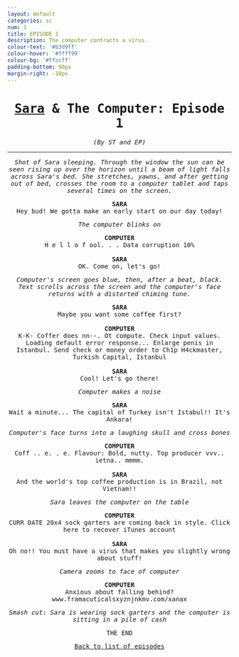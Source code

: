 ```yaml
---
layout: default
categories: sc
num: 1
title: EPISODE 1
description: The computer contracts a virus.
colour-text: '#b3d9ff'
colour-hover: '#ffff99'
colour-bg: '#ffccff'
padding-bottom: 90px
margin-right: -10px
---
```

<div style="text-align: center; font-family: 'Inconsolata', monospace;" class="standard-centre">
  <h1><a href="https://www.youtube.com/watch?v=0q-RSGsTI-0">Sara</a> & The Computer: Episode 1</h1>
  <p><em>(By ST and EP)</em></p>

  <hr>

  <p><em>Shot of Sara sleeping. Through the window the sun can be seen rising up over the horizon
  until a beam of light falls across Sara's bed. She stretches, yawns, and after getting out
  of bed, crosses the room to a computer tablet and taps several times on the screen.</em></p>

  <div style="font-weight: bold;">SARA</div>
  <div>Hey bud! We gotta make an early start on our day today!</div>

  <p><em>The computer blinks on</em></p>

  <div style="font-weight: bold;">COMPUTER</div>
  <div>H e l  l  o f ool. . . Data corruption 10%</div>

  <br />

  <div style="font-weight: bold;">SARA</div>
  <div>OK. Come on, let's go!</div>

  <p><em>Computer's screen goes blue, then, after a beat, black. Text scrolls across the screen
  and the computer's face returns with a distorted chiming tune.</em></p>

  <div style="font-weight: bold;">SARA</div>
  <div>Maybe you want some coffee first?</div>

  <br />

  <div style="font-weight: bold;">COMPUTER</div>
  <div>K-K- Coffer does nn--. Ot compute. Check input values. Loading default error response...
  Enlarge penis in Istanbul. Send check or money order to Ch1p H4ckmaster, Turkish Capital, Istanbul</div>

  <br />

  <div style="font-weight: bold;">SARA</div>
  <div>Cool! Let's go there!</div>

  <p><em>Computer makes a noise</em></p>

  <div style="font-weight: bold;">SARA</div>
  <div>Wait a minute... The capital of Turkey isn't Istabul!! It's Ankara!</div>

  <p><em>Computer's face turns into a laughing skull and cross bones</em></p>

  <div style="font-weight: bold;">COMPUTER</div>
  <div>Coff .. e. . e. Flavour: Bold, nutty. Top producer vvv.. ietna.. mmmm.</div>

  <br />

  <div style="font-weight: bold;">SARA</div>
  <div>And the world's top coffee production is in Brazil, not Vietnam!!</div>

  <p><em>Sara leaves the computer on the table</em></p>

  <div style="font-weight: bold;">COMPUTER</div>
  <div>CURR DATE 20x4 sock garters are coming back in style. Click here to recover iTunes account</div>

  <br />

  <div style="font-weight: bold;">SARA</div>
  <div>Oh no!! You must have a virus that makes you slightly wrong about stuff!</div>

  <p><em>Camera zooms to face of computer</em></p>

  <div style="font-weight: bold;">COMPUTER</div>
  <div>Anxious about falling behind? www.framacuticalsxyznjnkmv.com/xanax</div>

  <p><em>Smash cut: Sara is wearing sock garters and the computer is sitting in a pile of cash</em></p>

  <p>THE END</p>

  <p style="padding-bottom: 15px;"><u><a href="{{ "/sotries/sc" }}">Back to list of episodes</a></u></p>
</div>
